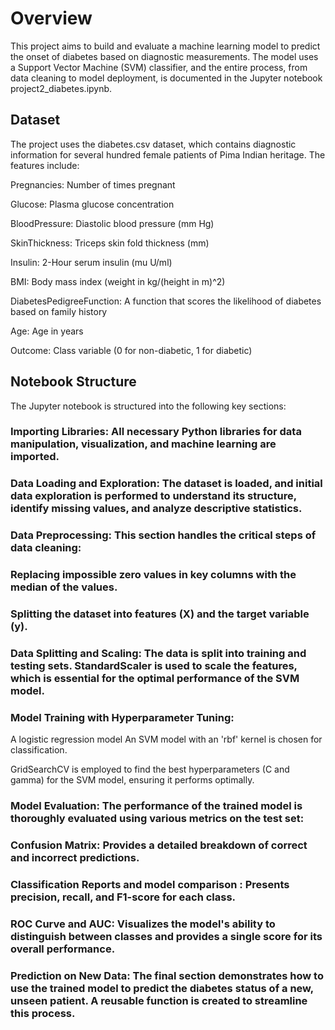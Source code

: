 # Overview
This project aims to build and evaluate a machine learning model to predict the onset of diabetes based on diagnostic measurements. The model uses a Support Vector Machine (SVM) classifier, and the entire process, from data cleaning to model deployment, is documented in the Jupyter notebook project2_diabetes.ipynb.

## Dataset
The project uses the diabetes.csv dataset, which contains diagnostic information for several hundred female patients of Pima Indian heritage. The features include:

Pregnancies: Number of times pregnant

Glucose: Plasma glucose concentration

BloodPressure: Diastolic blood pressure (mm Hg)

SkinThickness: Triceps skin fold thickness (mm)

Insulin: 2-Hour serum insulin (mu U/ml)

BMI: Body mass index (weight in kg/(height in m)^2)

DiabetesPedigreeFunction: A function that scores the likelihood of diabetes based on family history

Age: Age in years

Outcome: Class variable (0 for non-diabetic, 1 for diabetic)

## Notebook Structure
The Jupyter notebook is structured into the following key sections:

### Importing Libraries: All necessary Python libraries for data manipulation, visualization, and machine learning are imported.

### Data Loading and Exploration: The dataset is loaded, and initial data exploration is performed to understand its structure, identify missing values, and analyze descriptive statistics.

### Data Preprocessing: This section handles the critical steps of data cleaning:

### Replacing impossible zero values in key columns with the median of the values.

### Splitting the dataset into features (X) and the target variable (y).

### Data Splitting and Scaling: The data is split into training and testing sets. StandardScaler is used to scale the features, which is essential for the optimal performance of the SVM model.

### Model Training with Hyperparameter Tuning:
A logistic regression model 
An SVM model with an 'rbf' kernel is chosen for classification.

GridSearchCV is employed to find the best hyperparameters (C and gamma) for the SVM model, ensuring it performs optimally.


### Model Evaluation: The performance of the trained model is thoroughly evaluated using various metrics on the test set:

### Confusion Matrix: Provides a detailed breakdown of correct and incorrect predictions.

### Classification Reports and model comparison : Presents precision, recall, and F1-score for each class.

### ROC Curve and AUC: Visualizes the model's ability to distinguish between classes and provides a single score for its overall performance.

### Prediction on New Data: The final section demonstrates how to use the trained model to predict the diabetes status of a new, unseen patient. A reusable function is created to streamline this process.
